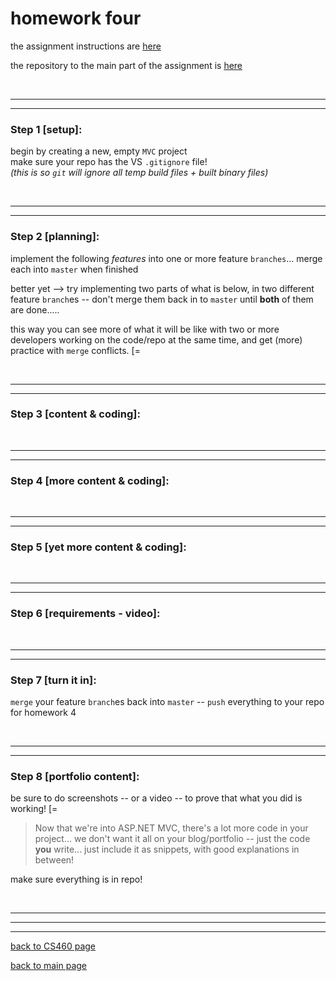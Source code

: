 # homework four
the assignment instructions are <a href="http://www.wou.edu/~morses/classes/cs46x/assignments/HW4.html" target="_blank">here</a>  

the repository to the main part of the assignment is <a href="https://github.com/Stormy9/Stormy9.github.io/tree/master/CS460/hwk_04" target="_blank">here</a>  

<br>

---
---
### Step 1 [setup]:  
begin by creating a new, empty `MVC` project  
make sure your repo has the VS `.gitignore` file!  
    *(this is so `git` will ignore all temp build files + built binary files)*  

<br>

---
---
### Step 2 [planning]:  
implement the following *features* into one or more feature `branches`... merge each into `master` when finished  

better yet --> try implementing two parts of what is below, in two different feature `branch`es -- don't merge them back in to `master` until **both** of them are done..... 

this way you can see more of what it will be like with two or more developers working on the code/repo at the same time, and get (more) practice with `merge` conflicts.   [=

<br>

---
---
### Step 3 [content & coding]:  


<br>

---
---
### Step 4 [more content & coding]:  


<br>

---
---
### Step 5 [yet more content & coding]:  


<br>

---
---
### Step 6 [requirements - video]:  

<br>

---
---
### Step 7 [turn it in]:  
`merge` your feature `branch`es back into `master` -- `push` everything to your repo for homework 4    

<br>

---
---
### Step 8 [portfolio content]:  
be sure to do screenshots -- or a video -- to prove that what you did is working!   [=  

> Now that we're into ASP.NET MVC, there's a lot more code in your project... we don't want it all on your blog/portfolio -- just the code **you** write... just include it as snippets, with good explanations in between!  

make sure everything is in repo!  

<br>

---
---
---

[back to CS460 page](https://Stormy9.github.io/CS460/ "CS460 main page")   

[back to main page](https://Stormy9.github.io/ "main page")  
